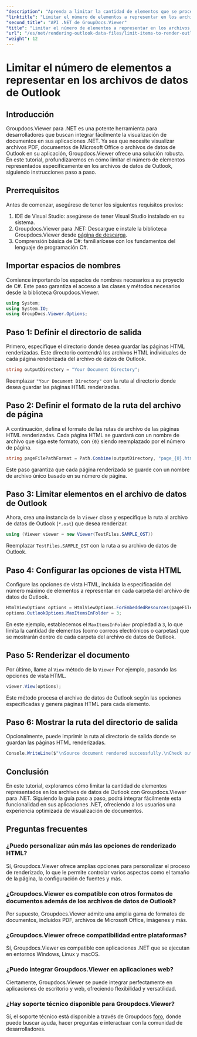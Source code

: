 ```yaml
---
"description": "Aprenda a limitar la cantidad de elementos que se procesan en los archivos de datos de Outlook con Groupdocs.Viewer para .NET. Siga nuestras instrucciones paso a paso para una integración perfecta."
"linktitle": "Limitar el número de elementos a representar en los archivos de datos de Outlook"
"second_title": "API .NET de GroupDocs.Viewer"
"title": "Limitar el número de elementos a representar en los archivos de datos de Outlook"
"url": "/es/net/rendering-outlook-data-files/limit-items-to-render-outlook-data-files/"
"weight": 12
---
```


# Limitar el número de elementos a representar en los archivos de datos de Outlook

## Introducción
Groupdocs.Viewer para .NET es una potente herramienta para desarrolladores que buscan integrar fácilmente la visualización de documentos en sus aplicaciones .NET. Ya sea que necesite visualizar archivos PDF, documentos de Microsoft Office o archivos de datos de Outlook en su aplicación, Groupdocs.Viewer ofrece una solución robusta. En este tutorial, profundizaremos en cómo limitar el número de elementos representados específicamente en los archivos de datos de Outlook, siguiendo instrucciones paso a paso.
## Prerrequisitos
Antes de comenzar, asegúrese de tener los siguientes requisitos previos:
1. IDE de Visual Studio: asegúrese de tener Visual Studio instalado en su sistema.
2. Groupdocs.Viewer para .NET: Descargue e instale la biblioteca Groupdocs.Viewer desde [página de descarga](https://releases.groupdocs.com/viewer/net/).
3. Comprensión básica de C#: familiarícese con los fundamentos del lenguaje de programación C#.

## Importar espacios de nombres
Comience importando los espacios de nombres necesarios a su proyecto de C#. Este paso garantiza el acceso a las clases y métodos necesarios desde la biblioteca Groupdocs.Viewer.
```csharp
using System;
using System.IO;
using GroupDocs.Viewer.Options;
```
## Paso 1: Definir el directorio de salida
Primero, especifique el directorio donde desea guardar las páginas HTML renderizadas. Este directorio contendrá los archivos HTML individuales de cada página renderizada del archivo de datos de Outlook.
```csharp
string outputDirectory = "Your Document Directory";
```
Reemplazar `"Your Document Directory"` con la ruta al directorio donde desea guardar las páginas HTML renderizadas.
## Paso 2: Definir el formato de la ruta del archivo de página
A continuación, defina el formato de las rutas de archivo de las páginas HTML renderizadas. Cada página HTML se guardará con un nombre de archivo que siga este formato, con `{0}` siendo reemplazado por el número de página.
```csharp
string pageFilePathFormat = Path.Combine(outputDirectory, "page_{0}.html");
```
Este paso garantiza que cada página renderizada se guarde con un nombre de archivo único basado en su número de página.
## Paso 3: Limitar elementos en el archivo de datos de Outlook
Ahora, crea una instancia de la `Viewer` clase y especifique la ruta al archivo de datos de Outlook (`*.ost`) que desea renderizar.
```csharp
using (Viewer viewer = new Viewer(TestFiles.SAMPLE_OST))
```
Reemplazar `TestFiles.SAMPLE_OST` con la ruta a su archivo de datos de Outlook.
## Paso 4: Configurar las opciones de vista HTML
Configure las opciones de vista HTML, incluida la especificación del número máximo de elementos a representar en cada carpeta del archivo de datos de Outlook.
```csharp
HtmlViewOptions options = HtmlViewOptions.ForEmbeddedResources(pageFilePathFormat);
options.OutlookOptions.MaxItemsInFolder = 3;
```
En este ejemplo, establecemos el `MaxItemsInFolder` propiedad a `3`, lo que limita la cantidad de elementos (como correos electrónicos o carpetas) que se mostrarán dentro de cada carpeta del archivo de datos de Outlook.
## Paso 5: Renderizar el documento
Por último, llame al `View` método de la `Viewer` Por ejemplo, pasando las opciones de vista HTML.
```csharp
viewer.View(options);
```
Este método procesa el archivo de datos de Outlook según las opciones especificadas y genera páginas HTML para cada elemento.
## Paso 6: Mostrar la ruta del directorio de salida
Opcionalmente, puede imprimir la ruta al directorio de salida donde se guardan las páginas HTML renderizadas.
```csharp
Console.WriteLine($"\nSource document rendered successfully.\nCheck output in {outputDirectory}.");
```

## Conclusión
En este tutorial, exploramos cómo limitar la cantidad de elementos representados en los archivos de datos de Outlook con Groupdocs.Viewer para .NET. Siguiendo la guía paso a paso, podrá integrar fácilmente esta funcionalidad en sus aplicaciones .NET, ofreciendo a los usuarios una experiencia optimizada de visualización de documentos.
## Preguntas frecuentes
### ¿Puedo personalizar aún más las opciones de renderizado HTML?
Sí, Groupdocs.Viewer ofrece amplias opciones para personalizar el proceso de renderizado, lo que le permite controlar varios aspectos como el tamaño de la página, la configuración de fuentes y más.
### ¿Groupdocs.Viewer es compatible con otros formatos de documentos además de los archivos de datos de Outlook?
Por supuesto, Groupdocs.Viewer admite una amplia gama de formatos de documentos, incluidos PDF, archivos de Microsoft Office, imágenes y más.
### ¿Groupdocs.Viewer ofrece compatibilidad entre plataformas?
Sí, Groupdocs.Viewer es compatible con aplicaciones .NET que se ejecutan en entornos Windows, Linux y macOS.
### ¿Puedo integrar Groupdocs.Viewer en aplicaciones web?
Ciertamente, Groupdocs.Viewer se puede integrar perfectamente en aplicaciones de escritorio y web, ofreciendo flexibilidad y versatilidad.
### ¿Hay soporte técnico disponible para Groupdocs.Viewer?
Sí, el soporte técnico está disponible a través de Groupdocs [foro](https://forum.groupdocs.com/c/viewer/9), donde puede buscar ayuda, hacer preguntas e interactuar con la comunidad de desarrolladores.